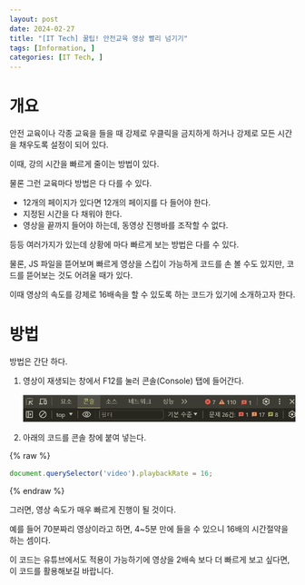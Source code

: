 ```yaml
---
layout: post
date: 2024-02-27
title: "[IT Tech] 꿀팁! 안전교육 영상 빨리 넘기기"
tags: [Information, ]
categories: [IT Tech, ]
---
```



# 개요


안전 교육이나 각종 교육을 들을 때 강제로 우클릭을 금지하게 하거나 강제로 모든 시간을 채우도록 설정이 되어 있다.


이때, 강의 시간을 빠르게 줄이는 방법이 있다.


물론 그런 교육마다 방법은 다 다를 수 있다.

- 12개의 페이지가 있다면 12개의 페이지를 다 들어야 한다.
- 지정된 시간을 다 채워야 한다.
- 영상을 끝까지 들어야 하는데, 동영상 진행바를 조작할 수 없다.

등등 여러가지가 있는데 상황에 마다 빠르게 보는 방법은 다를 수 있다.


물론, JS 파일을 뜯어보며 빠르게 영상을 스킵이 가능하게 코드를 손 볼 수도 있지만, 코드를 뜯어보는 것도 어려울 때가 있다.


이때 영상의 속도를 강제로 16배속을 할 수 있도록 하는 코드가 있기에 소개하고자 한다.


# 방법


방법은 간단 하다.

1. 영상이 재생되는 창에서 F12를 눌러 콘솔(Console) 탭에 들어간다.

	![0](/assets/img/2024-02-27-[IT-Tech]-꿀팁!-안전교육-영상-빨리-넘기기.md/0.png)

1. 아래의 코드를 콘솔 창에 붙여 넣는다.


{% raw %}
```javascript
document.querySelector('video').playbackRate = 16;
```
{% endraw %}



그러면, 영상 속도가 매우 빠르게 진행이 될 것이다.


예를 들어 70분짜리 영상이라고 하면, 4~5분 만에 들을 수 있으니 16배의 시간절약을 하는 셈이다. 


이 코드는 유튜브에서도 적용이 가능하기에 영상을 2배속 보다 더 빠르게 보고 싶다면, 이 코드를 활용해보길 바랍니다.

